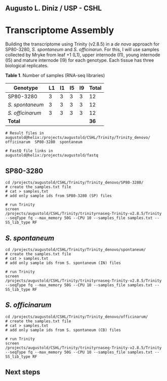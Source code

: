 ## Augusto L. Diniz / USP - CSHL

# Transcriptome Assembly

Building the transcriptome using Trinity (v2.8.5) in a *de novo* approach for SP80-3280, *S. spontaneum* and *S. officinarun*. For this, I will use samples collected by Mryke from leaf +1 (L1), upper internode (I1), young internode (I5) and mature internode (I9) for each genotype. Each tissue has three biological replicates. 

**Table 1**. Number of samples (RNA-seq libraries)

| Genotype         | L1 | I1 | I5 | I9 |  Total |
|------------------|----|----|----|----|--------|
| SP80-3280        | 3  | 3  | 3  | 3  |  12    |
| *S. spontaneum*  | 3  | 3  | 3  | 3  |  12    |
| *S. officinarum* | 3  | 3  | 3  | 3  |  12    |
| **Total**        |    |    |    |    |**36**  |

```
# Result files in
augustold@helix:/projects/augustold/CSHL/Trinity/Trinity_denovo/
officinarum  SP80-3280  spontaneum

# FastQ file links in
augustold@helix:/projects/augustold/fastq
```

## SP80-3280

```
cd /projects/augustold/CSHL/Trinity/Trinity_denovo/SP80-3280/
# create the samples.txt file
# cat > samples.txt
# add only sample ids from SP80-3280 (SP) files

# run Trinity
screen
/projects/augustold/CSHL/Trinity/trinityrnaseq-Trinity-v2.8.5/Trinity --seqType fq --max_memory 50G --CPU 10 --samples_file samples.txt --SS_lib_type RF 
```

## *S. spontaneum*

```
cd /projects/augustold/CSHL/Trinity/Trinity_denovo/spontaneum/
# create the samples.txt file
# cat > samples.txt
# add only sample ids from S. spontaneum (IN) files

# run Trinity
screen
/projects/augustold/CSHL/Trinity/trinityrnaseq-Trinity-v2.8.5/Trinity --seqType fq --max_memory 50G --CPU 10 --samples_file samples.txt --SS_lib_type RF 
```

## *S. officinarum*

```
cd /projects/augustold/CSHL/Trinity/Trinity_denovo/officinarum/
# create the samples.txt file
# cat > samples.txt
# add only sample ids from S. spontaneum (CB) files

# run Trinity
screen
/projects/augustold/CSHL/Trinity/trinityrnaseq-Trinity-v2.8.5/Trinity --seqType fq --max_memory 50G --CPU 10 --samples_file samples.txt --SS_lib_type RF 
```

## Next steps
